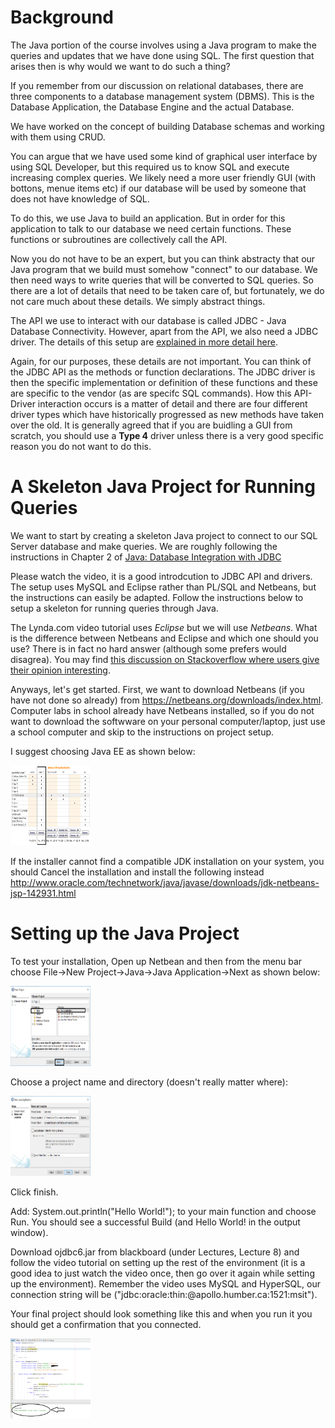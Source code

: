 
# Background

The Java portion of the course involves using a Java program to make the queries and updates that we have done using SQL.  The first question that arises then is why would we want to do such a thing? 

If you remember from our discussion on relational databases, there are three components to a database management system (DBMS).  This is the Database Application, the Database Engine and the actual Database.  

We have worked on the concept of  building Database schemas and working with them using CRUD.

You can argue that we have used some kind of graphical user interface by using SQL Developer, but this required us to know SQL and execute increasing complex queries.  We likely need a more user friendly GUI (with bottons, menue items etc) if our database will be used by someone that does not have knowledge of SQL.

To do this, we use Java to build an application.  But in order for this application to talk to our database we need certain functions.  These functions or subroutines are collectively call the API.  

Now you do not have to be an expert, but you can think abstracty that our Java program that we build must somehow "connect" to our database.  We then need ways to write queries that will be converted to SQL queries.  So there are a lot of details that need to be taken care of, but fortunately, we do not care much about these details.  We simply abstract things.

The API we use to interact with our database is called JDBC - Java Database Connectivity.  However, apart from the API, we also need a JDBC driver.  The details of this setup are <a href="http://www.tutorialspoint.com/jdbc/jdbc-driver-types.htm" target="_blank">explained in more detail here</a>.

Again, for our purposes, these details are not important.  You can think of the JDBC API as the methods or function declarations.  The JDBC driver is then the specific implementation or definition of these functions and these are specific to the vendor (as are specifc SQL commands).  How this API-Driver interaction occurs is a matter of detail and there are four different driver types which have historically progressed as new methods have taken over the old.  It is generally agreed that if you are buidling a GUI from scratch, you should use a <b>Type 4</b> driver unless there is a very good specific reason you do not want to do this.

# A Skeleton Java Project for Running Queries

We want to start by creating a skeleton Java project to connect to our SQL Server database and make queries.  We are roughly following the instructions in Chapter 2 of <a href="https://www.lynda.com/Java-tutorials/What-JDBC/110284/117302-4.html" target="_blank">Java: Database Integration with JDBC</a> 

Please watch the video, it is a good introdcution to JDBC API and drivers.  The setup uses MySQL and Eclipse rather than PL/SQL and Netbeans, but the instructions can easily be adapted.  Follow the instructions below to setup a skeleton for running queries through Java.

The Lynda.com video tutorial uses <i>Eclipse</i> but we will use <i>Netbeans</i>.  What is the difference between Netbeans and Eclipse and which one should you use?  There is in fact no hard answer (although some prefers would disagrea).  You may find <a href="https://stackoverflow.com/questions/330027/what-is-the-difference-between-eclipse-and-netbeans-if-i-want-to-use-only-the-ja" target="_blank"> this discussion on Stackoverflow where users give their opinion interesting</a>.

Anyways, let's get started.  First, we want to download Netbeans (if you have not done so already) from https://netbeans.org/downloads/index.html.  Computer labs in school already have Netbeans installed, so if you do not want to download the softwware on your personal computer/laptop, just use a school computer and skip to the instructions on project setup.

I suggest choosing Java EE as shown below:

<img src="NetbeanDownload.png" alt="Netbeans Download" style="width:128px;height:128px;">

If the installer cannot find a compatible JDK installation on your system, you should Cancel the installation and install the following instead http://www.oracle.com/technetwork/java/javase/downloads/jdk-netbeans-jsp-142931.html

# Setting up the Java Project
To test your installation, Open up Netbean and then from the menu bar choose File->New Project->Java->Java Application->Next as shown below:

<img src="javaProject1.png" alt="New Java Project" style="width:128px;height:128px;">

Choose a project name and directory (doesn't really matter where):

<img src="javaProject2.png" alt="New Java Project" style="width:128px;height:128px;">

Click finish.

Add: System.out.println("Hello World!"); to your main function and choose Run.  You should see a successful Build (and Hello World! in the output window).

Download ojdbc6.jar from blackboard (under Lectures, Lecture 8) and follow the video tutorial on setting up the rest of the environment (it is a good idea to just watch the video once, then go over it again while setting up the environment).  Remember the video uses MySQL and HyperSQL, our connection string will be ("jdbc:oracle:thin:@apollo.humber.ca:1521:msit").

Your final project should look something like this and when you run it you should get a confirmation that you connected.

<img src="conection.png" alt="Java project with connection to SQL Server" style="width:128px;height:128px;">

